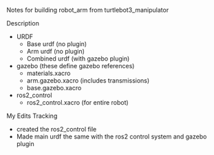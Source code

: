 Notes for building robot_arm from turtlebot3_manipulator

Description
- URDF
    - Base urdf (no plugin)
    - Arm urdf  (no plugin)
    - Combined urdf (with gazebo plugin)
- gazebo (these define gazebo references)
    - materials.xacro
    - arm.gazebo.xacro (includes transmissions)
    - base.gazebo.xacro
- ros2_control
    - ros2_control.xacro (for entire robot)
    
My Edits Tracking
- created the ros2_control file
- Made main urdf the same with the ros2 control system and gazebo plugin